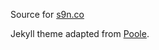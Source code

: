 Source for [s9n.co](http://s9n.co)

Jekyll theme adapted from [Poole](https://github.com/poole/poole).
